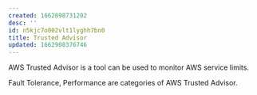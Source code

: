 ```yaml
---
created: 1662898731202
desc: ''
id: n5kjc7o002vlt1lyghh7bn0
title: Trusted Advisor
updated: 1662908376746
---
```

   
AWS Trusted Advisor is a tool can be used to monitor AWS service limits.   
   
Fault Tolerance, Performance are categories of AWS Trusted Advisor.